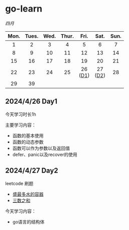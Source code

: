# go-learn



*四月*

| Mon. | Tues. | Wed. | Thur. |             Fri.             |             Sat.             | Sun. |
| :--: | :---: | :--: | :---: | :--------------------------: | :--------------------------: | :--: |
|  1   |   2   |  3   |   4   |              5               |              6               |  7   |
|  8   |   9   |  10  |  11   |              12              |              13              |  14  |
|  15  |  16   |  17  |  18   |              19              |              20              |  21  |
|  22  |  23   |  24  |  25   | 26<br>([D1](#2024426-Day1 )) | 27<br>([D2](#2024427-Day2 )) |  28  |
|  29  |  39   |      |       |                              |                              |      |



##  2024/4/26 Day1 

今天学习时长1h

主要学习内容：

- 函数的基本使用
- 函数的动态参数
- 函数可以作为参数以及返回值
- defer、panic以及recover的使用

## 2024/4/27 Day2 

leetcode 刷题

- [盛最多水的容器](https://leetcode.cn/problems/container-with-most-water/description/?envType=study-plan-v2&amp;envId=top-interview-150) 
- [三数之和](https://leetcode.cn/problems/3sum/description/?envType=study-plan-v2&amp;envId=top-interview-150)



今天学习内容：

- go语言的结构体
